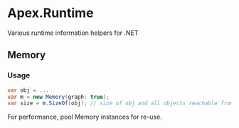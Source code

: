 # Apex.Runtime

Various runtime information helpers for .NET

## Memory

### Usage

```csharp
var obj = ...
var m = new Memory(graph: true);
var size = m.SizeOf(obj); // size of obj and all objects reachable from obj in bytes
```

For performance, pool Memory instances for re-use.
